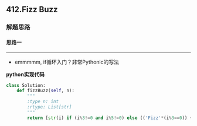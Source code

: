 ## 412.Fizz Buzz
### 解题思路
#### 思路一
****
- emmmmm, if循环入门？非常Pythonic的写法

**python实现代码**

```python
class Solution:
    def fizzBuzz(self, n):
        """
        :type n: int
        :rtype: List[str]
        """
        return [str(i) if (i%3!=0 and i%5!=0) else (('Fizz'*(i%3==0)) + ('Buzz'*(i%5==0))) for i in range(1,n+1)]

```

